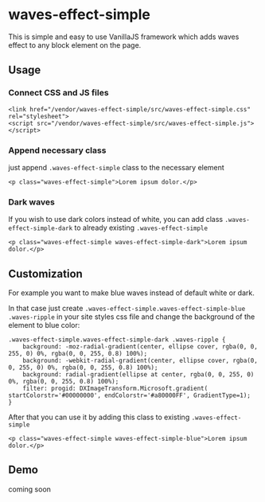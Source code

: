 # waves-effect-simple

This is simple and easy to use VanillaJS framework which adds waves effect to any block element on
the page.

## Usage
### Connect CSS and JS files
```
<link href="/vendor/waves-effect-simple/src/waves-effect-simple.css" rel="stylesheet">
<script src="/vendor/waves-effect-simple/src/waves-effect-simple.js"></script>
```
### Append necessary class 
just append `.waves-effect-simple` class to the necessary element
```
<p class="waves-effect-simple">Lorem ipsum dolor.</p>
```

### Dark waves 
If you wish to use dark colors instead of white, you can add class `.waves-effect-simple-dark` to
already existing `.waves-effect-simple`
```
<p class="waves-effect-simple waves-effect-simple-dark">Lorem ipsum dolor.</p>
```

## Customization
For example you want to make blue waves instead of default white or dark.

In that case just create
`.waves-effect-simple.waves-effect-simple-blue .waves-ripple`
in your site styles css file and change the background of the element to blue color:
```
.waves-effect-simple.waves-effect-simple-dark .waves-ripple {
    background: -moz-radial-gradient(center, ellipse cover, rgba(0, 0, 255, 0) 0%, rgba(0, 0, 255, 0.8) 100%);
    background: -webkit-radial-gradient(center, ellipse cover, rgba(0, 0, 255, 0) 0%, rgba(0, 0, 255, 0.8) 100%);
    background: radial-gradient(ellipse at center, rgba(0, 0, 255, 0) 0%, rgba(0, 0, 255, 0.8) 100%);
    filter: progid: DXImageTransform.Microsoft.gradient( startColorstr='#00000000', endColorstr='#a80000FF', GradientType=1);
}
```
After that you can use it by adding this class to existing `.waves-effect-simple`
```
<p class="waves-effect-simple waves-effect-simple-blue">Lorem ipsum dolor.</p>
```

## Demo
coming soon
